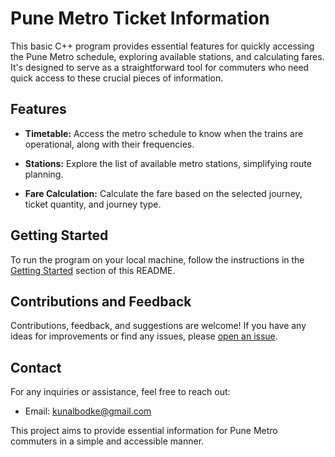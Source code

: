# Pune Metro Ticket Information

This basic C++ program provides essential features for quickly accessing the Pune Metro schedule, exploring available stations, and calculating fares. It's designed to serve as a straightforward tool for commuters who need quick access to these crucial pieces of information.

## Features

- **Timetable:** Access the metro schedule to know when the trains are operational, along with their frequencies.

- **Stations:** Explore the list of available metro stations, simplifying route planning.

- **Fare Calculation:** Calculate the fare based on the selected journey, ticket quantity, and journey type.

## Getting Started

To run the program on your local machine, follow the instructions in the [Getting Started](#getting-started) section of this README.

## Contributions and Feedback

Contributions, feedback, and suggestions are welcome! If you have any ideas for improvements or find any issues, please [open an issue](https://github.com/yourusername/pune-metro-ticket-info/issues).

## Contact

For any inquiries or assistance, feel free to reach out:
- Email: kunalbodke@gmail.com

This project aims to provide essential information for Pune Metro commuters in a simple and accessible manner.

 
